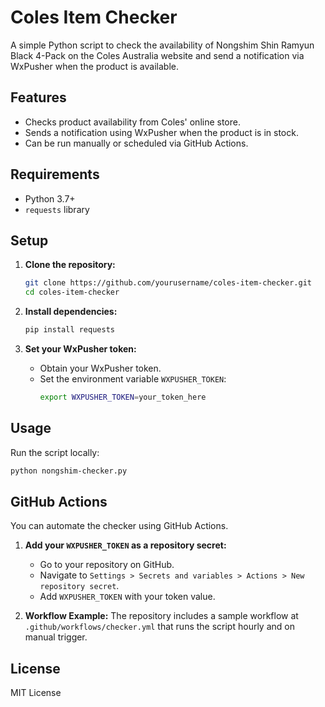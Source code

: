 # Coles Item Checker

A simple Python script to check the availability of Nongshim Shin Ramyun Black 4-Pack on the Coles Australia website and send a notification via WxPusher when the product is available.

## Features

- Checks product availability from Coles' online store.
- Sends a notification using WxPusher when the product is in stock.
- Can be run manually or scheduled via GitHub Actions.

## Requirements

- Python 3.7+
- `requests` library

## Setup

1. **Clone the repository:**
   ```bash
   git clone https://github.com/yourusername/coles-item-checker.git
   cd coles-item-checker
   ```

2. **Install dependencies:**
   ```bash
   pip install requests
   ```

3. **Set your WxPusher token:**
   - Obtain your WxPusher token.
   - Set the environment variable `WXPUSHER_TOKEN`:
     ```bash
     export WXPUSHER_TOKEN=your_token_here
     ```

## Usage

Run the script locally:
```bash
python nongshim-checker.py
```

## GitHub Actions

You can automate the checker using GitHub Actions.

1. **Add your `WXPUSHER_TOKEN` as a repository secret:**
   - Go to your repository on GitHub.
   - Navigate to `Settings > Secrets and variables > Actions > New repository secret`.
   - Add `WXPUSHER_TOKEN` with your token value.

2. **Workflow Example:**
   The repository includes a sample workflow at `.github/workflows/checker.yml` that runs the script hourly and on manual trigger.

## License

MIT License
